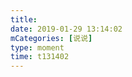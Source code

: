 ```yaml
---
title: 
date: 2019-01-29 13:14:02
mCategories: [说说]
type: moment
time: t131402
---
```


<div id="pics-20190129131402"></div>

<script src="/lib/moment/pics.js"></script>
<script>
var data = [
    {"link": "2019-01-29_000000.png", "type": "shuoshuo"}
];
picsRender(data, "pics-20190129131402");
</script>
